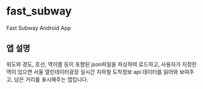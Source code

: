 # fast_subway

Fast Subway Android App

## 앱 설명

위도와 경도, 호선, 역이름 등이 포함된 json파일을 파싱하여 로드하고, 사용자가 지정한 역이 있으면 서울 열린데이터광장 실시간 지하철 도착정보 api 데이터를 읽어와 보여주고, 남은 거리를 표시해주는 앱입니다.
